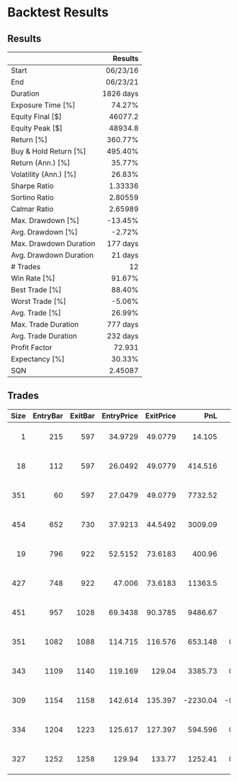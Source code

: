 # Backtest Results

## Results

|                        |   Results |
| :--------------------- | --------: |
| Start                  |  06/23/16 |
| End                    |  06/23/21 |
| Duration               | 1826 days |
| Exposure Time [%]      |    74.27% |
| Equity Final [$]       |   46077.2 |
| Equity Peak [$]        |   48934.8 |
| Return [%]             |   360.77% |
| Buy & Hold Return [%]  |   495.40% |
| Return (Ann.) [%]      |    35.77% |
| Volatility (Ann.) [%]  |    26.83% |
| Sharpe Ratio           |   1.33336 |
| Sortino Ratio          |   2.80559 |
| Calmar Ratio           |   2.65989 |
| Max. Drawdown [%]      |   -13.45% |
| Avg. Drawdown [%]      |    -2.72% |
| Max. Drawdown Duration |  177 days |
| Avg. Drawdown Duration |   21 days |
| # Trades               |        12 |
| Win Rate [%]           |    91.67% |
| Best Trade [%]         |    88.40% |
| Worst Trade [%]        |    -5.06% |
| Avg. Trade [%]         |    26.99% |
| Max. Trade Duration    |  777 days |
| Avg. Trade Duration    |  232 days |
| Profit Factor          |    72.931 |
| Expectancy [%]         |    30.33% |
| SQN                    |   2.45087 |

## Trades

| Size | EntryBar | ExitBar | EntryPrice | ExitPrice |      PnL |  ReturnPct | EntryTime           | ExitTime            | Duration          |
| ---: | -------: | ------: | ---------: | --------: | -------: | ---------: | :------------------ | :------------------ | :---------------- |
|    1 |      215 |     597 |    34.9729 |   49.0779 |   14.105 |   0.403311 | 2017-05-02 00:00:00 | 2018-11-05 00:00:00 | 552 days 00:00:00 |
|   18 |      112 |     597 |    26.0492 |   49.0779 |  414.516 |   0.884046 | 2016-12-01 00:00:00 | 2018-11-05 00:00:00 | 704 days 00:00:00 |
|  351 |       60 |     597 |    27.0479 |   49.0779 |  7732.52 |   0.814479 | 2016-09-19 00:00:00 | 2018-11-05 00:00:00 | 777 days 00:00:00 |
|  454 |      652 |     730 |    37.9213 |   44.5492 |  3009.09 |   0.174782 | 2019-01-28 00:00:00 | 2019-05-20 00:00:00 | 112 days 00:00:00 |
|   19 |      796 |     922 |    52.5152 |   73.6183 |   400.96 |   0.401848 | 2019-08-22 00:00:00 | 2020-02-24 00:00:00 | 186 days 00:00:00 |
|  427 |      748 |     922 |     47.006 |   73.6183 |  11363.5 |   0.566147 | 2019-06-14 00:00:00 | 2020-02-24 00:00:00 | 255 days 00:00:00 |
|  451 |      957 |    1028 |    69.3438 |   90.3785 |  9486.67 |    0.30334 | 2020-04-14 00:00:00 | 2020-07-24 00:00:00 | 101 days 00:00:00 |
|  351 |     1082 |    1088 |    114.715 |   116.576 |  653.148 |  0.0162213 | 2020-10-09 00:00:00 | 2020-10-19 00:00:00 | 10 days 00:00:00  |
|  343 |     1109 |    1140 |    119.169 |    129.04 |  3385.73 |  0.0828311 | 2020-11-17 00:00:00 | 2021-01-04 00:00:00 | 48 days 00:00:00  |
|  309 |     1154 |    1158 |    142.614 |   135.397 | -2230.04 | -0.0506047 | 2021-01-25 00:00:00 | 2021-01-29 00:00:00 | 4 days 00:00:00   |
|  334 |     1204 |    1223 |    125.617 |   127.397 |  594.596 |  0.0141719 | 2021-04-07 00:00:00 | 2021-05-04 00:00:00 | 27 days 00:00:00  |
|  327 |     1252 |    1258 |     129.94 |    133.77 |  1252.41 |  0.0294752 | 2021-06-15 00:00:00 | 2021-06-23 00:00:00 | 8 days 00:00:00   |
